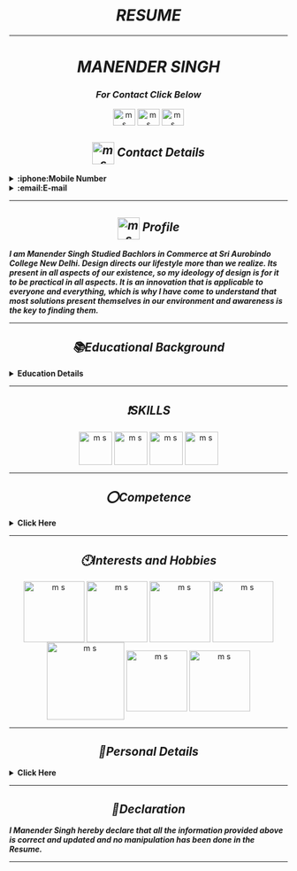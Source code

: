 ***<h1 align="center">RESUME</h1>***

-----

***<h1 align="center"> MANENDER SINGH </h1>***
***<h3 align="center">For Contact Click Below</h3>***
<p align="center">
<a href="https://github.com/Manender80801" target="blank"><img align="center" src="https://user-images.githubusercontent.com/83487902/117480097-c7566480-af7e-11eb-9be3-a2d4ea0ed820.png" alt="m s" height="30" width="40" /></a> 
<a href="https://mail.google.com/mail" target="blank"><img align="center" src="https://user-images.githubusercontent.com/83487902/117479823-6cbd0880-af7e-11eb-98ea-ce5dbe98f75b.png" alt="m s" height="30" width="40" /></a>
<a href="https://www.linkedin.com/in/manender-singh-29768a157/" target="blank"><img align="center" src="https://user-images.githubusercontent.com/83487902/117479854-747cad00-af7e-11eb-98ca-3f3437807a08.jpg" alt="m s" height="30" width="40" /></a>
</p>

***<h2 align="center"><img align="center" src="https://user-images.githubusercontent.com/83487902/117479811-66c72780-af7e-11eb-84db-be7c963d756b.png" alt="m s" height="40" width="40" /> Contact Details </h2>*** 

<details close="close"> 
  <summary><b>:iphone:Mobile Number </b></summary>
  <ol>
     <li>
       +91 9891480801
        </li>
    <li>
      +91 6005910449
        </li>
    <br/>
    </ol>
</details>
    <details close="close"> 
  <summary><b>:email:E-mail </b></summary>
  <ol> 
     <li>
       manender.x.singh@fosteringlinux.com
        </li>
    <li>
     manendersingh10@gmail.com
        </li>
    <br/>
    </ol>
</details>


 -----


***<h2 align="center"><img align="center" src="https://user-images.githubusercontent.com/83487902/117482651-4ac58500-af82-11eb-96c6-edc49f6069f7.png" alt="m s" height="40" width="40" /> Profile</h2>*** 
***I am Manender Singh Studied Bachlors in Commerce at Sri Aurobindo College New Delhi. Design directs our lifestyle more than we realize. Its present in all aspects of our existence, so my ideology of design is for it to be practical in all aspects. It is an innovation that is applicable to everyone and everything, which is why I have come to understand that most solutions present themselves in our environment and awareness is the key to finding them.***

------

***<h2 align="center"> :books:Educational Background </h2>***
<!-- Education Details of Manender Singh -->
<details close="close"> 
  <summary><b>Education Details </b></summary>
  
    
| ***Course*** | ***Institution/ School*** | ***Year of Passing*** | ***Percentage*** | ***Location on Maps*** |
| --------------- | --------------- | --------------- | ---------- | --------- |
| Bachelors in Commerce | Sri Aurobindo College | 2017 | 59.92% | [College on Google Map](https://www.google.com/maps/place/Sri+Aurobindo+College/@28.53231,77.2149501,15z/data=!4m2!3m1!1s0x0:0xb5525e8e1052285d?sa=X&ved=2ahUKEwjuwNC-lLjwAhUvqksFHaaHDA0Q_BIwCnoECBYQAw) |
| 12th | Army Public School, Shankar Vihar | 2013| 82.8% |  [School on Google Map](https://www.google.com/maps/place/Army+Public+School+Shankar+Vihar/@28.5611444,77.1393755,17z/data=!3m1!4b1!4m5!3m4!1s0x390d1c37c64d0001:0xe5db466b5b173730!8m2!3d28.5611579!4d77.1414916) |
| 10th | Army Public School, Shankar Vihar | 2011 | 6.2 CGPA |  [School on Google Map](https://www.google.com/maps/place/Army+Public+School+Shankar+Vihar/@28.5611444,77.1393755,17z/data=!3m1!4b1!4m5!3m4!1s0x390d1c37c64d0001:0xe5db466b5b173730!8m2!3d28.5611579!4d77.1414916) |

</details>

-------

***<h2 align="center"> :heavy_exclamation_mark:SKILLS </h2>***

<p align="center">
<img align="center" src="https://user-images.githubusercontent.com/83487902/117493402-8e26f000-af90-11eb-9ea1-24e302fe5165.png" alt="m s" height="60" width="60" /></a> 
<img align="center" src="https://user-images.githubusercontent.com/83487902/117480097-c7566480-af7e-11eb-9be3-a2d4ea0ed820.png" alt="m s" height="60" width="60" /></a> 
<img align="center" src="https://user-images.githubusercontent.com/83487902/117493419-967f2b00-af90-11eb-9bda-1876c04fdddc.png" alt="m s" height="60" width="60" /></a> 
<img align="center" src="https://user-images.githubusercontent.com/83487902/117493445-9da63900-af90-11eb-8a1f-18f9fb1e66ff.jpg" alt="m s" height="60" width="60" /></a> 

</p>

------

***<h2 align="center"> :o:Competence </h2>***
<details close="close"> 
  <summary><b> Click Here </b></summary>
<ol>
    <li>
       User Centered Design
        </li>
    <li>
      Design Process
        </li>
  <li>
       Research
        </li>
    <li>
      Design Management
        </li>
  <li>
       Critical Thinking
        </li>
    <li>
      Leadership
        </li>
    <br/>
    </ol>
  </details>
  
  ------
  
  ***<h2 align="center">:clock10:Interests and Hobbies </h2>*** 

  
<p align="center">
<img align="center" src="https://user-images.githubusercontent.com/83487902/117498615-a8b09780-af97-11eb-9fa0-f90e9369900c.gif" alt="m s" height="110" width="110" /></a>
<img align="center" src="https://user-images.githubusercontent.com/83487902/117501839-41e1ad00-af9c-11eb-903c-e73c8b97e56b.gif" alt="m s" height="110" width="110" /></a> 
<img align="center" src="https://user-images.githubusercontent.com/83487902/117498830-f2997d80-af97-11eb-8fa0-86137db14a8e.gif" alt="m s" height="110" width="110" /></a> 
<img align="center" src="https://user-images.githubusercontent.com/83487902/117499709-3b056b00-af99-11eb-857d-ce19534457c9.gif" alt="m s" height="110" width="110" /></a> 
<img align="center" src="https://user-images.githubusercontent.com/83487902/117499516-f5e13900-af98-11eb-9c61-2a23f6c8dd87.gif" alt="m s" height="140" width="140" /></a> 
<img align="center" src="https://user-images.githubusercontent.com/83487902/117500228-f3331380-af99-11eb-8c38-e7409f60cfff.gif" alt="m s" height="110" width="110" /></a> 
<img align="center" src="https://user-images.githubusercontent.com/83487902/117501821-3b533580-af9c-11eb-9c06-9b8449efef11.gif" alt="m s" height="110" width="110" /></a> 
</p>

-----

***<h2 align="center">:boy:Personal Details</h2>*** 
<details close="close"> 
  <summary><b>Click Here</b></summary>
<ul><br/>
<b>
Father's Name: </b>
  
```sh
Kulwant Singh
  ```
  <b>
Mobile No: </b>
  
```sh
9891480801
  ```
  <b>
E-mail: </b>
  
```sh
manendersingh10@gmail.com
  ```
  <b>
Date Of Birth: </b>

 ```sh
10th july 1995
  ```
  <b>
Marital Status: </b>

   ```sh
Unmarried
  ```
 <b> 
Languages: </b>

```sh
English and Hindi
  ```
  <b>
Correspondence Address:</b>

```sh
Room No 12,  2nd Floor, Plot No - 921,  Mahipalpur Bypass road, New Delhi- 110077
  ```
  <b>
Permanent Address: </b>
  
  ```sh
149, Dhandhal , P O - Dhandhal , P. S- Ram Nagar , District - Udhampur, State-Jammu And Kashmir -  182126
  ```
</ul>
</details>

-----

***<h2 align="center">:green_book:Declaration </h2>*** 
***I Manender Singh hereby declare that all the information provided above is correct and updated and no manipulation has been done in the Resume.***

-------


  
  



